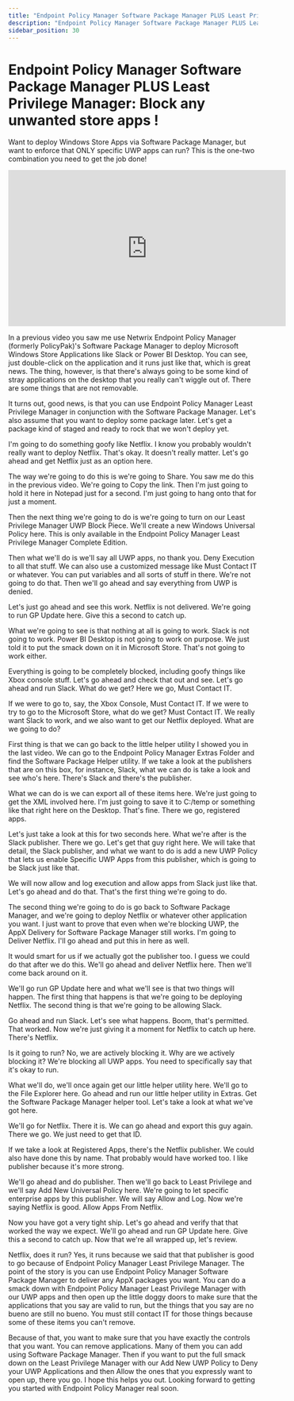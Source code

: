 ```yaml
---
title: "Endpoint Policy Manager Software Package Manager PLUS Least Privilege Manager: Block any unwanted store apps !"
description: "Endpoint Policy Manager Software Package Manager PLUS Least Privilege Manager: Block any unwanted store apps !"
sidebar_position: 30
---
```

# Endpoint Policy Manager Software Package Manager PLUS Least Privilege Manager: Block any unwanted store apps !

Want to deploy Windows Store Apps via Software Package Manager, but want to enforce that ONLY
specific UWP apps can run? This is the one-two combination you need to get the job done!

<iframe width="560" height="315" src="https://www.youtube.com/embed/NT07ngb0aJM" title="Endpoint Policy Manager Software Package Manager: AppX Manager" frameborder="0" allow="accelerometer; autoplay; clipboard-write; encrypted-media; gyroscope; picture-in-picture; web-share" allowfullscreen="1"></iframe>


In a previous video you saw me use Netwrix Endpoint Policy Manager (formerly PolicyPak)'s Software
Package Manager to deploy Microsoft Windows Store Applications like Slack or Power BI Desktop. You
can see, just double-click on the application and it runs just like that, which is great news. The
thing, however, is that there's always going to be some kind of stray applications on the desktop
that you really can't wiggle out of. There are some things that are not removable.

It turns out, good news, is that you can use Endpoint Policy Manager Least Privilege Manager in
conjunction with the Software Package Manager. Let's also assume that you want to deploy some
package later. Let's get a package kind of staged and ready to rock that we won't deploy yet.

I'm going to do something goofy like Netflix. I know you probably wouldn't really want to deploy
Netflix. That's okay. It doesn't really matter. Let's go ahead and get Netflix just as an option
here.

The way we're going to do this is we're going to Share. You saw me do this in the previous video.
We're going to Copy the link. Then I'm just going to hold it here in Notepad just for a second. I'm
just going to hang onto that for just a moment.

Then the next thing we're going to do is we're going to turn on our Least Privilege Manager UWP
Block Piece. We'll create a new Windows Universal Policy here. This is only available in the
Endpoint Policy Manager Least Privilege Manager Complete Edition.

Then what we'll do is we'll say all UWP apps, no thank you. Deny Execution to all that stuff. We can
also use a customized message like Must Contact IT or whatever. You can put variables and all sorts
of stuff in there. We're not going to do that. Then we'll go ahead and say everything from UWP is
denied.

Let's just go ahead and see this work. Netflix is not delivered. We're going to run GP Update here.
Give this a second to catch up.

What we're going to see is that nothing at all is going to work. Slack is not going to work. Power
BI Desktop is not going to work on purpose. We just told it to put the smack down on it in Microsoft
Store. That's not going to work either.

Everything is going to be completely blocked, including goofy things like Xbox console stuff. Let's
go ahead and check that out and see. Let's go ahead and run Slack. What do we get? Here we go, Must
Contact IT.

If we were to go to, say, the Xbox Console, Must Contact IT. If we were to try to go to the
Microsoft Store, what do we get? Must Contact IT. We really want Slack to work, and we also want to
get our Netflix deployed. What are we going to do?

First thing is that we can go back to the little helper utility I showed you in the last video. We
can go to the Endpoint Policy Manager Extras Folder and find the Software Package Helper utility. If
we take a look at the publishers that are on this box, for instance, Slack, what we can do is take a
look and see who's here. There's Slack and there's the publisher.

What we can do is we can export all of these items here. We're just going to get the XML involved
here. I'm just going to save it to C:/temp or something like that right here on the Desktop. That's
fine. There we go, registered apps.

Let's just take a look at this for two seconds here. What we're after is the Slack publisher. There
we go. Let's get that guy right here. We will take that detail, the Slack publisher, and what we
want to do is add a new UWP Policy that lets us enable Specific UWP Apps from this publisher, which
is going to be Slack just like that.

We will now allow and log execution and allow apps from Slack just like that. Let's go ahead and do
that. That's the first thing we're going to do.

The second thing we're going to do is go back to Software Package Manager, and we're going to deploy
Netflix or whatever other application you want. I just want to prove that even when we're blocking
UWP, the AppX Delivery for Software Package Manager still works. I'm going to Deliver Netflix. I'll
go ahead and put this in here as well.

It would smart for us if we actually got the publisher too. I guess we could do that after we do
this. We'll go ahead and deliver Netflix here. Then we'll come back around on it.

We'll go run GP Update here and what we'll see is that two things will happen. The first thing that
happens is that we're going to be deploying Netflix. The second thing is that we're going to be
allowing Slack.

Go ahead and run Slack. Let's see what happens. Boom, that's permitted. That worked. Now we're just
giving it a moment for Netflix to catch up here. There's Netflix.

Is it going to run? No, we are actively blocking it. Why are we actively blocking it? We're blocking
all UWP apps. You need to specifically say that it's okay to run.

What we'll do, we'll once again get our little helper utility here. We'll go to the File Explorer
here. Go ahead and run our little helper utility in Extras. Get the Software Package Manager helper
tool. Let's take a look at what we've got here.

We'll go for Netflix. There it is. We can go ahead and export this guy again. There we go. We just
need to get that ID.

If we take a look at Registered Apps, there's the Netflix publisher. We could also have done this by
name. That probably would have worked too. I like publisher because it's more strong.

We'll go ahead and do publisher. Then we'll go back to Least Privilege and we'll say Add New
Universal Policy here. We're going to let specific enterprise apps by this publisher. We will say
Allow and Log. Now we're saying Netflix is good. Allow Apps From Netflix.

Now you have got a very tight ship. Let's go ahead and verify that that worked the way we expect.
We'll go ahead and run GP Update here. Give this a second to catch up. Now that we're all wrapped
up, let's review.

Netflix, does it run? Yes, it runs because we said that that publisher is good to go because of
Endpoint Policy Manager Least Privilege Manager. The point of the story is you can use Endpoint
Policy Manager Software Package Manager to deliver any AppX packages you want. You can do a smack
down with Endpoint Policy Manager Least Privilege Manager with our UWP apps and then open up the
little doggy doors to make sure that the applications that you say are valid to run, but the things
that you say are no bueno are still no bueno. You must still contact IT for those things because
some of these items you can't remove.

Because of that, you want to make sure that you have exactly the controls that you want. You can
remove applications. Many of them you can add using Software Package Manager. Then if you want to
put the full smack down on the Least Privilege Manager with our Add New UWP Policy to Deny your UWP
Applications and then Allow the ones that you expressly want to open up, there you go. I hope this
helps you out. Looking forward to getting you started with Endpoint Policy Manager real soon.

